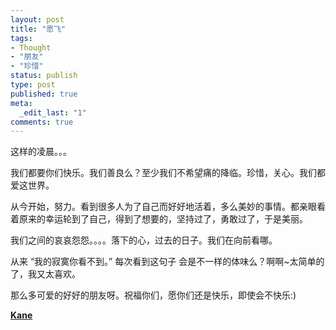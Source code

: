 ```yaml
---
layout: post
title: "愿飞"
tags:
- Thought
- "朋友"
- "珍惜"
status: publish
type: post
published: true
meta:
  _edit_last: "1"
comments: true
---
```

这样的凌晨。。。

我们都要你们快乐。我们善良么？至少我们不希望痛的降临。珍惜，关心。我们都爱这世界。

从今开始，努力。看到很多人为了自己而好好地活着，多么美妙的事情。都亲眼看着原来的幸运轮到了自己，得到了想要的，坚持过了，勇敢过了，于是美丽。

我们之间的哀哀怨怨。。。。落下的心，过去的日子。我们在向前看哪。

从来 “我的寂寞你看不到。” 每次看到这句子 会是不一样的体味么？啊啊~太简单的了，我又太喜欢。

那么多可爱的好好的朋友呀。祝福你们，愿你们还是快乐，即使会不快乐:)

**[Kane](mailto:kaneks@hotmail.com)**
